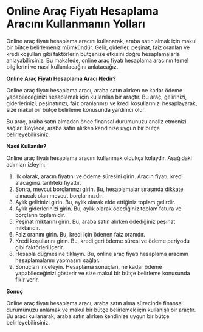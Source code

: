 Online Araç Fiyatı Hesaplama Aracını Kullanmanın Yolları
========================================================

Online araç fiyatı hesaplama aracını kullanarak, araba satın almak için makul bir bütçe belirlemeniz mümkündür. Gelir, giderler, peşinat, faiz oranları ve kredi koşulları gibi faktörlerin bütçenize etkisini doğru hesaplamalarla anlayabilirsiniz. Bu makalede, online araç fiyatı hesaplama aracının temel bilgilerini ve nasıl kullanılacağını anlatacağız.

**Online Araç Fiyatı Hesaplama Aracı Nedir?**

Online araç fiyatı hesaplama aracı, araba satın alırken ne kadar ödeme yapabileceğinizi hesaplamak için kullanılan bir araçtır. Bu araç, gelirinizi, giderlerinizi, peşinatınızı, faiz oranlarınızı ve kredi koşullarınızı hesaplayarak, size makul bir bütçe belirleme konusunda yardımcı olur.

Bu araç, araba satın almadan önce finansal durumunuzu analiz etmenizi sağlar. Böylece, araba satın alırken kendinize uygun bir bütçe belirleyebilirsiniz.

**Nasıl Kullanılır?**

Online araç fiyatı hesaplama aracını kullanmak oldukça kolaydır. Aşağıdaki adımları izleyin:

1. İlk olarak, aracın fiyatını ve ödeme süresini girin. Aracın fiyatı, kredi alacağınız tarihteki fiyattır.
2. Sonra, mevcut borçlarınızı girin. Bu, hesaplamalar sırasında dikkate alınacak olan mevcut borçlarınızdır.
3. Aylık gelirinizi girin. Bu, aylık olarak elde ettiğiniz toplam gelirdir.
4. Aylık giderlerinizi girin. Bu, aylık olarak ödediğiniz toplam fatura ve borçların toplamıdır.
5. Peşinat miktarını girin. Bu, araba satın alırken ödediğiniz peşinat miktarıdır.
6. Faiz oranını girin. Bu, kredi için ödenen faiz oranıdır.
7. Kredi koşullarını girin. Bu, kredi geri ödeme süresi ve ödeme periyodu gibi faktörleri içerir.
8. Hesapla düğmesine tıklayın. Bu, online araç fiyatı hesaplama aracının hesaplamalarını yapmasını sağlar.
9. Sonuçları inceleyin. Hesaplama sonuçları, ne kadar ödeme yapabileceğinizi gösterir ve size makul bir bütçe belirleme konusunda fikir verir.

**Sonuç**

Online araç fiyatı hesaplama aracı, araba satın alma sürecinde finansal durumunuzu anlamak ve makul bir bütçe belirlemek için kullanışlı bir araçtır. Bu aracı kullanarak, araba satın alırken kendinize uygun bir bütçe belirleyebilirsiniz.